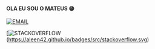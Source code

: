 #### OLA EU SOU O MATEUS 😁

[![EMAIL](https://img.shields.io/badge/Gmail-D14836?style=for-the-badge&logo=gmail&logoColor=white)](c)

[![STACKOVERFLOW](https://aleen42.github.io/badges/src/stackoverflow.svg)(https://aleen42.github.io/badges/src/stackoverflow.svg)

